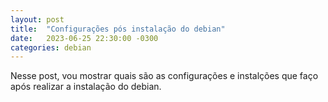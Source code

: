 ```yaml
---
layout: post
title:  "Configurações pós instalação do debian"
date:   2023-06-25 22:30:00 -0300
categories: debian
---
```


Nesse post, vou mostrar quais são as configurações e instalções que faço após realizar a instalação do debian.
